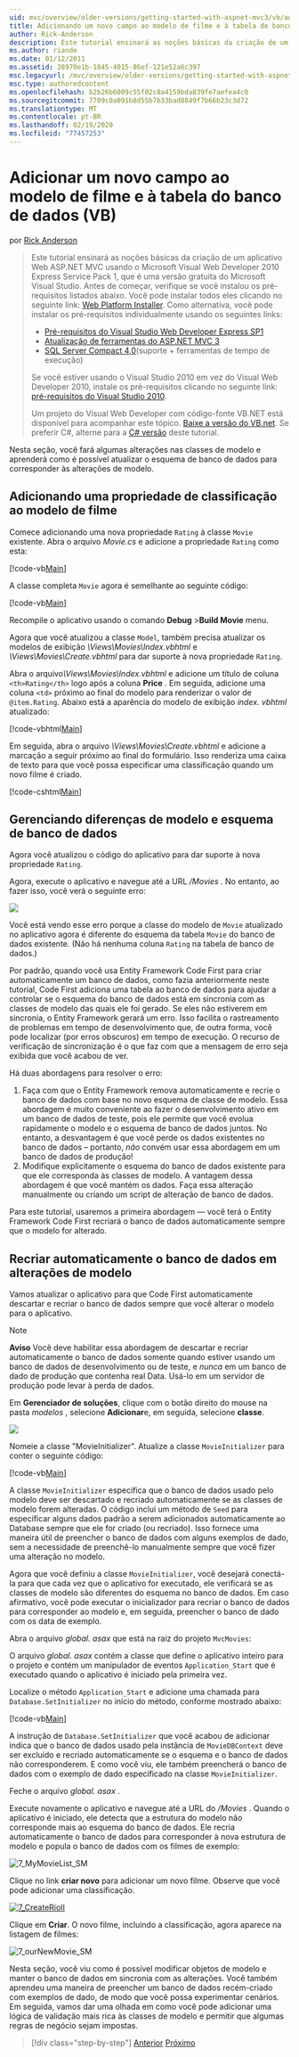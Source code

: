 ```yaml
---
uid: mvc/overview/older-versions/getting-started-with-aspnet-mvc3/vb/adding-a-new-field
title: Adicionando um novo campo ao modelo de filme e à tabela de banco de dados (VB) | Microsoft Docs
author: Rick-Anderson
description: Este tutorial ensinará as noções básicas da criação de um aplicativo Web ASP.NET MVC usando o Microsoft Visual Web Developer 2010 Express Service Pack 1, que é...
ms.author: riande
ms.date: 01/12/2011
ms.assetid: 28970e1b-1845-4015-86ef-121e52a6c397
msc.legacyurl: /mvc/overview/older-versions/getting-started-with-aspnet-mvc3/vb/adding-a-new-field
msc.type: authoredcontent
ms.openlocfilehash: b2b26b6009c55f02c8a4159bda839fe7aefea4c0
ms.sourcegitcommit: 7709c0a091b8d55b7b33bad8849f7b66b23c3d72
ms.translationtype: MT
ms.contentlocale: pt-BR
ms.lasthandoff: 02/19/2020
ms.locfileid: "77457253"
---
```

# <a name="adding-a-new-field-to-the-movie-model-and-database-table-vb"></a>Adicionar um novo campo ao modelo de filme e à tabela do banco de dados (VB)

por [Rick Anderson](https://twitter.com/RickAndMSFT)

> Este tutorial ensinará as noções básicas da criação de um aplicativo Web ASP.NET MVC usando o Microsoft Visual Web Developer 2010 Express Service Pack 1, que é uma versão gratuita do Microsoft Visual Studio. Antes de começar, verifique se você instalou os pré-requisitos listados abaixo. Você pode instalar todos eles clicando no seguinte link: [Web Platform Installer](https://www.microsoft.com/web/gallery/install.aspx?appid=VWD2010SP1Pack). Como alternativa, você pode instalar os pré-requisitos individualmente usando os seguintes links:
> 
> - [Pré-requisitos do Visual Studio Web Developer Express SP1](https://www.microsoft.com/web/gallery/install.aspx?appid=VWD2010SP1Pack)
> - [Atualização de ferramentas do ASP.NET MVC 3](https://www.microsoft.com/web/gallery/install.aspx?appsxml=&amp;appid=MVC3)
> - [SQL Server Compact 4,0](https://www.microsoft.com/web/gallery/install.aspx?appid=SQLCE;SQLCEVSTools_4_0)(suporte + ferramentas de tempo de execução)
> 
> Se você estiver usando o Visual Studio 2010 em vez do Visual Web Developer 2010, instale os pré-requisitos clicando no seguinte link: [pré-requisitos do Visual Studio 2010](https://www.microsoft.com/web/gallery/install.aspx?appsxml=&amp;appid=VS2010SP1Pack).
> 
> Um projeto do Visual Web Developer com código-fonte VB.NET está disponível para acompanhar este tópico. [Baixe a versão do VB.net](https://code.msdn.microsoft.com/Introduction-to-MVC-3-10d1b098). Se preferir C#, alterne para a [ C# versão](../cs/adding-a-new-field.md) deste tutorial.

Nesta seção, você fará algumas alterações nas classes de modelo e aprenderá como é possível atualizar o esquema de banco de dados para corresponder às alterações de modelo.

## <a name="adding-a-rating-property-to-the-movie-model"></a>Adicionando uma propriedade de classificação ao modelo de filme

Comece adicionando uma nova propriedade `Rating` à classe `Movie` existente. Abra o arquivo *Movie.cs* e adicione a propriedade `Rating` como esta:

[!code-vb[Main](adding-a-new-field/samples/sample1.vb)]

A classe completa `Movie` agora é semelhante ao seguinte código:

[!code-vb[Main](adding-a-new-field/samples/sample2.vb)]

Recompile o aplicativo usando o comando **Debug** &gt;**Build Movie** menu.

Agora que você atualizou a classe `Model`, também precisa atualizar os modelos de exibição *\Views\Movies\Index.vbhtml* e *\Views\Movies\Create.vbhtml* para dar suporte à nova propriedade `Rating`.

Abra o arquivo<em>\Views\Movies\Index.vbhtml</em> e adicione um título de coluna `<th>Rating</th>` logo após a coluna <strong>Price</strong> . Em seguida, adicione uma coluna `<td>` próximo ao final do modelo para renderizar o valor de `@item.Rating`. Abaixo está a aparência do modelo de exibição <em>index. vbhtml</em> atualizado:

[!code-vbhtml[Main](adding-a-new-field/samples/sample3.vbhtml)]

Em seguida, abra o arquivo *\Views\Movies\Create.vbhtml* e adicione a marcação a seguir próximo ao final do formulário. Isso renderiza uma caixa de texto para que você possa especificar uma classificação quando um novo filme é criado.

[!code-cshtml[Main](adding-a-new-field/samples/sample4.cshtml)]

## <a name="managing-model-and-database-schema-differences"></a>Gerenciando diferenças de modelo e esquema de banco de dados

Agora você atualizou o código do aplicativo para dar suporte à nova propriedade `Rating`.

Agora, execute o aplicativo e navegue até a URL */Movies* . No entanto, ao fazer isso, você verá o seguinte erro:

![](adding-a-new-field/_static/image1.png)

Você está vendo esse erro porque a classe do modelo de `Movie` atualizado no aplicativo agora é diferente do esquema da tabela `Movie` do banco de dados existente. (Não há nenhuma coluna `Rating` na tabela de banco de dados.)

Por padrão, quando você usa Entity Framework Code First para criar automaticamente um banco de dados, como fazia anteriormente neste tutorial, Code First adiciona uma tabela ao banco de dados para ajudar a controlar se o esquema do banco de dados está em sincronia com as classes de modelo das quais ele foi gerado. Se eles não estiverem em sincronia, o Entity Framework gerará um erro. Isso facilita o rastreamento de problemas em tempo de desenvolvimento que, de outra forma, você pode localizar (por erros obscuros) em tempo de execução. O recurso de verificação de sincronização é o que faz com que a mensagem de erro seja exibida que você acabou de ver.

Há duas abordagens para resolver o erro:

1. Faça com que o Entity Framework remova automaticamente e recrie o banco de dados com base no novo esquema de classe de modelo. Essa abordagem é muito conveniente ao fazer o desenvolvimento ativo em um banco de dados de teste, pois ele permite que você evolua rapidamente o modelo e o esquema de banco de dados juntos. No entanto, a desvantagem é que você perde os dados existentes no banco de dados – portanto, *não* convém usar essa abordagem em um banco de dados de produção!
2. Modifique explicitamente o esquema do banco de dados existente para que ele corresponda às classes de modelo. A vantagem dessa abordagem é que você mantém os dados. Faça essa alteração manualmente ou criando um script de alteração de banco de dados.

Para este tutorial, usaremos a primeira abordagem — você terá o Entity Framework Code First recriará o banco de dados automaticamente sempre que o modelo for alterado.

## <a name="automatically-re-creating-the-database-on-model-changes"></a>Recriar automaticamente o banco de dados em alterações de modelo

Vamos atualizar o aplicativo para que Code First automaticamente descartar e recriar o banco de dados sempre que você alterar o modelo para o aplicativo.

> [!NOTE] 
> 
> **Aviso** Você deve habilitar essa abordagem de descartar e recriar automaticamente o banco de dados somente quando estiver usando um banco de dados de desenvolvimento ou de teste, e *nunca* em um banco de dado de produção que contenha real Data. Usá-lo em um servidor de produção pode levar à perda de dados.

Em **Gerenciador de soluções**, clique com o botão direito do mouse na pasta *modelos* , selecione **Adicionar**e, em seguida, selecione **classe**.

![](adding-a-new-field/_static/image2.png)

Nomeie a classe &quot;MovieInitializer&quot;. Atualize a classe `MovieInitializer` para conter o seguinte código:

[!code-vb[Main](adding-a-new-field/samples/sample5.vb)]

A classe `MovieInitializer` especifica que o banco de dados usado pelo modelo deve ser descartado e recriado automaticamente se as classes de modelo forem alteradas. O código inclui um método de `Seed` para especificar alguns dados padrão a serem adicionados automaticamente ao Database sempre que ele for criado (ou recriado). Isso fornece uma maneira útil de preencher o banco de dados com alguns exemplos de dado, sem a necessidade de preenchê-lo manualmente sempre que você fizer uma alteração no modelo.

Agora que você definiu a classe `MovieInitializer`, você desejará conectá-la para que cada vez que o aplicativo for executado, ele verificará se as classes de modelo são diferentes do esquema no banco de dados. Em caso afirmativo, você pode executar o inicializador para recriar o banco de dados para corresponder ao modelo e, em seguida, preencher o banco de dado com os data de exemplo.

Abra o arquivo *global. asax* que está na raiz do projeto `MvcMovies`:

O arquivo *global. asax* contém a classe que define o aplicativo inteiro para o projeto e contém um manipulador de eventos `Application_Start` que é executado quando o aplicativo é iniciado pela primeira vez.

Localize o método `Application_Start` e adicione uma chamada para `Database.SetInitializer` no início do método, conforme mostrado abaixo:

[!code-vb[Main](adding-a-new-field/samples/sample6.vb)]

A instrução de `Database.SetInitializer` que você acabou de adicionar indica que o banco de dados usado pela instância de `MovieDBContext` deve ser excluído e recriado automaticamente se o esquema e o banco de dados não corresponderem. E como você viu, ele também preencherá o banco de dados com o exemplo de dado especificado na classe `MovieInitializer`.

Feche o arquivo *global. asax* .

Execute novamente o aplicativo e navegue até a URL do */Movies* . Quando o aplicativo é iniciado, ele detecta que a estrutura do modelo não corresponde mais ao esquema do banco de dados. Ele recria automaticamente o banco de dados para corresponder à nova estrutura de modelo e popula o banco de dados com os filmes de exemplo:

![7_MyMovieList_SM](adding-a-new-field/_static/image3.png)

Clique no link **criar novo** para adicionar um novo filme. Observe que você pode adicionar uma classificação.

[![7_CreateRioII](adding-a-new-field/_static/image5.png)](adding-a-new-field/_static/image4.png)

Clique em **Criar**. O novo filme, incluindo a classificação, agora aparece na listagem de filmes:

![7_ourNewMovie_SM](adding-a-new-field/_static/image6.png)

Nesta seção, você viu como é possível modificar objetos de modelo e manter o banco de dados em sincronia com as alterações. Você também aprendeu uma maneira de preencher um banco de dados recém-criado com exemplos de dado, de modo que você possa experimentar cenários. Em seguida, vamos dar uma olhada em como você pode adicionar uma lógica de validação mais rica às classes de modelo e permitir que algumas regras de negócio sejam impostas.

> [!div class="step-by-step"]
> [Anterior](examining-the-edit-methods-and-edit-view.md)
> [Próximo](adding-validation-to-the-model.md)
